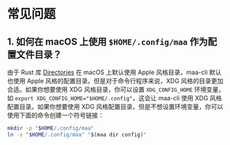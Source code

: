 # 常见问题

## 1. 如何在 macOS 上使用 `$HOME/.config/maa` 作为配置文件目录？

由于 Rust 库 [Directories](https://github.com/dirs-dev/directories-rs/) 在 macOS 上默认使用 Apple 风格目录，maa-cli 默认也使用 Apple 风格的配置目录。但是对于命令行程序来说，XDG 风格的目录更加合适。如果你想要使用 XDG 风格目录，你可以设置 `XDG_CONFIG_HOME` 环境变量，如 `export XDG_CONFIG_HOME="$HOME/.config"`，这会让 maa-cli 使用 XDG 风格配置目录。如果你想要使用 XDG 风格配置目录，但是不想设置环境变量，你可以使用下面的命令创建一个符号链接：

```bash
mkdir -p "$HOME/.config/maa"
ln -s "$HOME/.config/maa" "$(maa dir config)"
```
